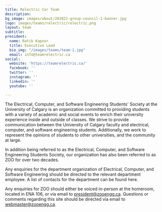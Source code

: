 ```yaml
---
title: Relectric Car Team
description: 
bg_image: images/about/202021-group-council-1-banner.jpg
logo: images/teams/relectric/relectric.png
layout: team
subtitle: 
president:
  name: Ratik Kapoor
  title: Executive Lead
  bio_img: "/images/teams/team-1.jpg"
  email: info@teamrelectric.ca
social:
  website: 'https://teamrelectric.ca/'
  facebook: ''
  twitter: ''
  instagram: ''
  linkedin: ''
  youtube: ''

---
```

The Electrical, Computer, and Software Engineering Students' Society at the University of Calgary is an organization committed to providing students with a variety of academic and social events to enrich their university experience inside and outside of classes. We strive to provide communication between the University of Calgary faculty and electrical, computer, and software engineering students. Additionally, we work to represent the opinions of students to other universities, and the community at large.

In addition being referred to as the Electrical, Computer, and Software Engineering Students Society, our organization has also been referred to as ZOO for over two decades.

Any enquiries for the department organization of Electrical, Computer, and Software Engineering should be directed to the relevant department employee. A list of contacts for the department can be found here.

Any enquiries for ZOO should either be voiced in-person at the homeroom, located in ENA 106, or via email to president@zooengg.ca. Questions or comments regarding this site should be directed via email to webmaster@zooengg.ca.